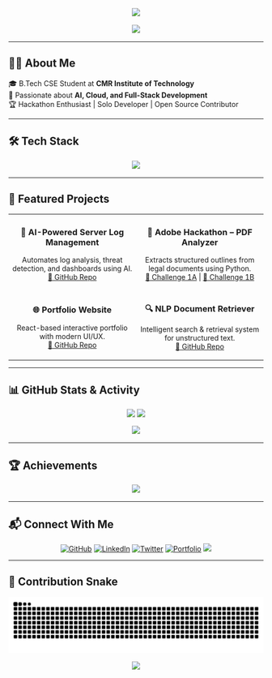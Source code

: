 <!-- Header Banner -->
<p align="center">
  <picture>
    <source media="(prefers-color-scheme: dark)" srcset="https://capsule-render.vercel.app/api?type=waving&color=0e76a8&height=200&section=header&text=Naveen%20Podilikuri&fontSize=40&fontColor=ffffff" />
    <source media="(prefers-color-scheme: light)" srcset="https://capsule-render.vercel.app/api?type=waving&color=FF61C3&height=200&section=header&text=Naveen%20Podilikuri&fontSize=40&fontColor=000000" />
    <img src="https://capsule-render.vercel.app/api?type=waving&color=0e76a8&height=200&section=header&text=Naveen%20Podilikuri&fontSize=40&fontColor=ffffff" />
  </picture>
</p>

<!-- Typing Animation Intro -->
<p align="center">
  <img src="https://readme-typing-svg.herokuapp.com?font=Fira+Code&weight=500&size=24&pause=1000&color=0e76a8&center=true&vCenter=true&width=600&lines=Hey!+I'm+Naveen+Podilikuri;AI+%7C+Cloud+%7C+DevOps+Engineer;Hackathon+Lover+%7C+Open+Source+Contributor;Let's+Build+Cool+Stuff+Together!" />
</p>

---

## 👨‍💻 About Me  

🎓 B.Tech CSE Student at **CMR Institute of Technology**  
🚀 Passionate about **AI, Cloud, and Full-Stack Development**  
🏆 Hackathon Enthusiast | Solo Developer | Open Source Contributor  

---

## 🛠 Tech Stack  

<p align="center">
  <img src="https://skillicons.dev/icons?i=java,python,c,html,css,javascript,react,mongodb,mysql,aws,docker,kubernetes,tensorflow,openai&theme=light" />
</p>

---

## 🚀 Featured Projects  

<table>
<tr>
<td align="center" width="50%">
  
### 🧠 AI-Powered Server Log Management  
Automates log analysis, threat detection, and dashboards using AI.  
[🔗 GitHub Repo](https://github.com/NaveenPodilikuri/AI-Powered-Server-Log-Management-Software)  

</td>
<td align="center" width="50%">

### 📄 Adobe Hackathon – PDF Analyzer  
Extracts structured outlines from legal documents using Python.  
[🔗 Challenge 1A](https://github.com/NaveenPodilikuri/Adobe_Hackathon-Challenge-1A) | [🔗 Challenge 1B](https://github.com/NaveenPodilikuri/Adobe_Hackathon-Challenge-1B)  

</td>
</tr>

<tr>
<td align="center" width="50%">

### 🌐 Portfolio Website  
React-based interactive portfolio with modern UI/UX.  
[🔗 GitHub Repo](https://github.com/NaveenPodilikuri/greatstack-style-portfolio)  

</td>
<td align="center" width="50%">

### 🔍 NLP Document Retriever  
Intelligent search & retrieval system for unstructured text.  
[🔗 GitHub Repo](https://github.com/NaveenPodilikuri) <!-- replace with repo link -->

</td>
</tr>
</table>

---

## 📊 GitHub Stats & Activity  

<p align="center">
  <picture>
    <source media="(prefers-color-scheme: dark)" srcset="https://github-readme-stats.vercel.app/api?username=NaveenPodilikuri&show_icons=true&theme=radical&count_private=true" />
    <source media="(prefers-color-scheme: light)" srcset="https://github-readme-stats.vercel.app/api?username=NaveenPodilikuri&show_icons=true&theme=default&count_private=true" />
    <img src="https://github-readme-stats.vercel.app/api?username=NaveenPodilikuri&show_icons=true&theme=radical&count_private=true" height="180" />
  </picture>
  
  <picture>
    <source media="(prefers-color-scheme: dark)" srcset="https://github-readme-streak-stats.herokuapp.com/?user=NaveenPodilikuri&theme=radical" />
    <source media="(prefers-color-scheme: light)" srcset="https://github-readme-streak-stats.herokuapp.com/?user=NaveenPodilikuri&theme=default" />
    <img src="https://github-readme-streak-stats.herokuapp.com/?user=NaveenPodilikuri&theme=radical" height="180" />
  </picture>
</p>

<p align="center">
  <picture>
    <source media="(prefers-color-scheme: dark)" srcset="https://github-readme-activity-graph.vercel.app/graph?username=NaveenPodilikuri&theme=radical&hide_border=true&area=true" />
    <source media="(prefers-color-scheme: light)" srcset="https://github-readme-activity-graph.vercel.app/graph?username=NaveenPodilikuri&theme=github-light&hide_border=true&area=true" />
    <img src="https://github-readme-activity-graph.vercel.app/graph?username=NaveenPodilikuri&theme=radical&hide_border=true&area=true" />
  </picture>
</p>

---

## 🏆 Achievements  

<p align="center">
  <picture>
    <source media="(prefers-color-scheme: dark)" srcset="https://github-profile-trophy.vercel.app/?username=NaveenPodilikuri&theme=radical&no-frame=true&row=1&column=6" />
    <source media="(prefers-color-scheme: light)" srcset="https://github-profile-trophy.vercel.app/?username=NaveenPodilikuri&theme=flat&no-frame=true&row=1&column=6" />
    <img src="https://github-profile-trophy.vercel.app/?username=NaveenPodilikuri&theme=radical&no-frame=true&row=1&column=6" />
  </picture>
</p>

---

## 📬 Connect With Me  

<p align="center">
  <a href="https://github.com/NaveenPodilikuri" target="_blank"><img alt="GitHub" src="https://img.shields.io/badge/GitHub-%2312100E.svg?style=for-the-badge&logo=github&logoColor=white" /></a>
  <a href="https://www.linkedin.com/in/naveen-podilikuri/" target="_blank"><img alt="LinkedIn" src="https://img.shields.io/badge/LinkedIn-%230077B5.svg?style=for-the-badge&logo=linkedin&logoColor=white" /></a>
  <a href="https://twitter.com/YOUR_TWITTER" target="_blank"><img alt="Twitter" src="https://img.shields.io/badge/Twitter-%231DA1F2.svg?style=for-the-badge&logo=twitter&logoColor=white" /></a>
  <a href="https://naveenpodilikuri.vercel.app/" target="_blank"><img alt="Portfolio" src="https://img.shields.io/badge/Portfolio-%23FF5722.svg?style=for-the-badge&logo=firefox&logoColor=white" /></a>
  <a href="mailto:naveenpodilikuri123@gmail.com"><img src="https://img.shields.io/badge/Gmail-D14836?style=for-the-badge&logo=gmail&logoColor=white" /></a>
</p>

---

## 🐍 Contribution Snake  

<p align="center">
  <picture>
    <source media="(prefers-color-scheme: dark)" srcset="https://raw.githubusercontent.com/NaveenPodilikuri/NaveenPodilikuri/output/github-contribution-grid-snake.svg" />
    <source media="(prefers-color-scheme: light)" srcset="https://raw.githubusercontent.com/NaveenPodilikuri/NaveenPodilikuri/output/github-contribution-grid-snake-dark.svg" />
    <img src="https://raw.githubusercontent.com/NaveenPodilikuri/NaveenPodilikuri/output/github-contribution-grid-snake.svg" />
  </picture>
</p>

<!-- Footer Wave -->
<p align="center">
  <picture>
    <source media="(prefers-color-scheme: dark)" srcset="https://capsule-render.vercel.app/api?type=waving&color=0e76a8&height=100&section=footer" />
    <source media="(prefers-color-scheme: light)" srcset="https://capsule-render.vercel.app/api?type=waving&color=FF61C3&height=100&section=footer" />
    <img src="https://capsule-render.vercel.app/api?type=waving&color=0e76a8&height=100&section=footer" />
  </picture>
</p>
